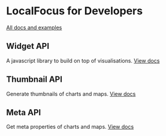 # LocalFocus for Developers

[All docs and examples](http://developers.localfocus.nl)

## Widget API
A javascript library to build on top of visualisations. [View docs](http://developers.localfocus.nl/widgets/)

## Thumbnail API
Generate thumbnails of charts and maps. [View docs](http://developers.localfocus.nl/thumbnails/)

## Meta API
Get meta properties of charts and maps. [View docs](http://developers.localfocus.nl/meta/)